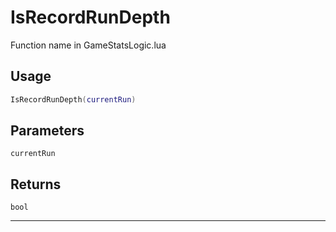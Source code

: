 # IsRecordRunDepth
Function name in GameStatsLogic.lua
## Usage
```lua
IsRecordRunDepth(currentRun)
```
## Parameters
`currentRun`
## Returns
`bool`

---